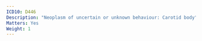 ```yaml
---
ICD10: D446
Description: "Neoplasm of uncertain or unknown behaviour: Carotid body"
Matters: Yes
Weight: 1
---
```

